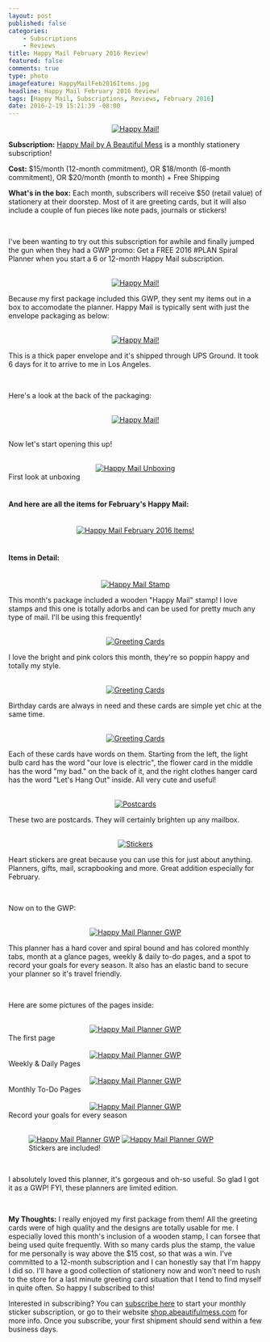 ```yaml
---
layout: post
published: false
categories: 
    - Subscriptions
    - Reviews
title: Happy Mail February 2016 Review!
featured: false
comments: true
type: photo
imagefeature: HappyMailFeb2016Items.jpg
headline: Happy Mail February 2016 Review!
tags: [Happy Mail, Subscriptions, Reviews, February 2016]
date: 2016-2-19 15:21:39 -08:00
---
```


<center><a href="http://shop.abeautifulmess.com/happy-mail" target="_blank">
<img src="/images/HappyMailFeb2016Package.jpg" border="0" style="border:none;max-width:100%;" alt="Happy Mail!" />
</a></center>

<p><b>Subscription:</b> <a href="http://shop.abeautifulmess.com/happy-mail" target="_blank">Happy Mail by A Beautiful Mess</a> is a monthly stationery subscription!</p>
<p><b>Cost:</b> $15/month (12-month commitment), OR $18/month (6-month commitment), OR $20/month (month to month) + Free Shipping</p>
<p><b>What's in the box:</b> Each month, subscribers will receive $50 (retail value) of stationery at their doorstep. Most of it are greeting cards, but it will also include a couple of fun pieces like note pads, journals or stickers!</p>
<br>

<p>I've been wanting to try out this subscription for awhile and finally jumped the gun when they had a GWP promo: Get a FREE 2016 #PLAN Spiral Planner when you start a 6 or 12-month Happy Mail subscription.</p>

<br>

<center><a href="http://shop.abeautifulmess.com/happy-mail" target="_blank">
<img src="/images/HappyMailFeb2016Box.jpg" border="0" style="border:none;max-width:100%;" alt="Happy Mail!" />
</a></center>

<p>Because my first package included this GWP, they sent my items out in a box to accomodate the planner. Happy Mail is typically sent with just the envelope packaging as below:</p>

<br>

<center><a href="http://shop.abeautifulmess.com/happy-mail" target="_blank">
<img src="/images/HappyMailFeb2016Package.jpg" border="0" style="border:none;max-width:100%;" alt="Happy Mail!" />
</a></center>

<p>This is a thick paper envelope and it's shipped through UPS Ground. It took 6 days for it to arrive to me in Los Angeles.</p>

<br>

<p>Here's a look at the back of the packaging:</p>

<br>

<center><a href="http://shop.abeautifulmess.com/happy-mail" target="_blank">
<img src="/images/HappyMailFeb2016Package2.jpg" border="0" style="border:none;max-width:100%;" alt="Happy Mail!" />
</a></center>

<br>

<p>Now let's start opening this up!</p>

<br>

<center><a href="http://shop.abeautifulmess.com/happy-mail" target="_blank">
<img src="/images/HappyMailFeb2016OpenPackage.jpg" border="0" style="border:none;max-width:100%;" alt="Happy Mail Unboxing" />
</a></center>
<figcaption>First look at unboxing</figcaption>

<br>

<H4>And here are all the items for February's Happy Mail:</H4>

<br>

<center><a href="http://shop.abeautifulmess.com/happy-mail" target="_blank">
<img src="/images/HappyMailFeb2016Items.jpg" border="0" style="border:none;max-width:100%;" alt="Happy Mail February 2016 Items!" />
</a></center>

<br>

<H4> Items in Detail:</H4>

<br>

<center><a href="http://shop.abeautifulmess.com/happy-mail" target="_blank">
<img src="/images/HappyMailFeb2016GreetingCards.jpg" border="0" style="border:none;max-width:100%;" alt="Happy Mail Stamp" />
</a></center>

<p>This month's package included a wooden "Happy Mail" stamp! I love stamps and this one is totally adorbs and can be used for pretty much any type of mail. I'll be using this frequently!</p>

<br>

<center><a href="http://shop.abeautifulmess.com/happy-mail" target="_blank">
<img src="/images/HappyMailFeb2016GreetingCards.jpg" border="0" style="border:none;max-width:100%;" alt="Greeting Cards" />
</a></center>

<p>I love the bright and pink colors this month, they're so poppin happy and totally my style.</p>

<br>

<center><a href="http://shop.abeautifulmess.com/happy-mail" target="_blank">
<img src="/images/HappyMailFeb2016GreetingCards2.jpg" border="0" style="border:none;max-width:100%;" alt="Greeting Cards" />
</a></center>

<p>Birthday cards are always in need and these cards are simple yet chic at the same time.</p>

<br>

<center><a href="http://shop.abeautifulmess.com/happy-mail" target="_blank">
<img src="/images/HappyMailFeb2016GreetingCards3.jpg" border="0" style="border:none;max-width:100%;" alt="Greeting Cards" />
</a></center>

<p>Each of these cards have words on them. Starting from the left, the light bulb card has the word "our love is electric", the flower card in the middle has the word "my bad." on the back of it, and the right clothes hanger card has the word "Let's Hang Out" inside. All very cute and useful!</p>

<br>

<center><a href="http://shop.abeautifulmess.com/happy-mail" target="_blank">
<img src="/images/HappyMailFeb2016Postcards.jpg" border="0" style="border:none;max-width:100%;" alt="Postcards" />
</a></center>

<p>These two are postcards. They will certainly brighten up any mailbox.</p>

<br>

<center><a href="http://shop.abeautifulmess.com/happy-mail" target="_blank">
<img src="/images/HappyMailFeb2016Stickers.jpg" border="0" style="border:none;max-width:100%;" alt="Stickers" />
</a></center>

<p>Heart stickers are great because you can use this for just about anything. Planners, gifts, mail, scrapbooking and more. Great addition especially for February.</p>

<br>

<p>Now on to the GWP:</p>

<br>

<center><a href="http://shop.abeautifulmess.com/happy-mail" target="_blank">
<img src="/images/HappyMailFeb2016PlannerGWP.jpg" border="0" style="border:none;max-width:100%;" alt="Happy Mail Planner GWP" />
</a></center>

<p>This planner has a hard cover and spiral bound and has colored monthly tabs, month at a glance pages, weekly & daily to-do pages, and a spot to record your goals for every season. It also has an elastic band to secure your planner so it's travel friendly.</p>

<br>

<p>Here are some pictures of the pages inside:</p>

<br>

<center><a href="http://shop.abeautifulmess.com/happy-mail" target="_blank">
<img src="/images/HappyMailFeb2016PlannerGWP2.jpg" border="0" style="border:none;max-width:100%;" alt="Happy Mail Planner GWP" />
</a></center>
<figcaption>The first page</figcaption>

<br>

<center><a href="http://shop.abeautifulmess.com/happy-mail" target="_blank">
<img src="/images/HappyMailFeb2016PlannerGWP3.jpg" border="0" style="border:none;max-width:100%;" alt="Happy Mail Planner GWP" />
</a></center>
<figcaption>Weekly & Daily Pages</figcaption>

<br>

<center><a href="http://shop.abeautifulmess.com/happy-mail" target="_blank">
<img src="/images/HappyMailFeb2016PlannerGWP4.jpg" border="0" style="border:none;max-width:100%;" alt="Happy Mail Planner GWP" />
</a></center>
<figcaption>Monthly To-Do Pages</figcaption>

<br>

<center><a href="http://shop.abeautifulmess.com/happy-mail" target="_blank">
<img src="/images/HappyMailFeb2016PlannerGWP5.jpg" border="0" style="border:none;max-width:100%;" alt="Happy Mail Planner GWP" />
</a></center>
<figcaption>Record your goals for every season</figcaption>

<br>

<figure class="half">
      <a href="http://shop.abeautifulmess.com/happy-mail" target="_blank">
<img src="/images/HappyMailFeb2016PlannerGWP6.jpg" border="0" style="border:none;max-width:100%;" alt="Happy Mail Planner GWP" /></a>
      <a href="http://shop.abeautifulmess.com/happy-mail" target="_blank">
<img src="/images/HappyMailFeb2016PlannerGWP7.jpg" border="0" style="border:none;max-width:100%;" alt="Happy Mail Planner GWP" /></a>
        <figcaption>Stickers are included!</figcaption>
</figure>

<br>

<p>I absolutely loved this planner, it's gorgeous and oh-so useful. So glad I got it as a GWP! FYI, these planners are limited edition.</p>

<br>

<p><i class="icon-exclamation-sign"></i><b> My Thoughts:</b> I really enjoyed my first package from them! All the greeting cards were of high quality and the designs are totally usable for me. I especially loved this month's inclusion of a wooden stamp, I can forsee that being used quite frequently. With so many cards plus the stamp, the value for me personally is way above the $15 cost, so that was a win. I've committed to a 12-month subscription and I can honestly say that I'm happy I did so. I'll have a good collection of stationery now and won't need to rush to the store for a last minute greeting card situation that I tend to find myself in quite often. So happy I subscribed to this!</p>

<p>Interested in subscribing? You can <a href="http://shop.abeautifulmess.com/happy-mail" target="_blank">subscribe here</a> to start your monthly sticker subscription, or go to their website <a href="http://shop.abeautifulmess.com/happy-mail" target="_blank">shop.abeautifulmess.com</a> for more info. Once you subscribe, your first shipment should send within a few business days.</p>
